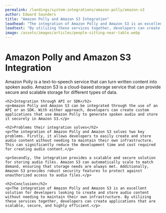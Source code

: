 ```yaml
---
permalink: /landings/system-integrations/amazon-polly/amazon-s3
author: Edward Saunders
title: "Amazon Polly and Amazon S3 Integration"
leadhead: "The integration of Amazon Polly and Amazon S3 is an excellent solution for developers looking to create and store audio content without needing to maintain their own infrastructure"
leadtext: "By utilizing these services together, developers can create applications that are scalable, secure, and highly efficient."
image: /assets/images/articles/people-sitting-near-table.webp
---
```

<div class="arttext">	<h1>Amazon Polly and Amazon S3 Integration</h1>
	<p>Amazon Polly is a text-to-speech service that can turn written content into spoken audio. Amazon S3 is a cloud-based storage service that can provide secure and scalable storage for different types of data.</p>

	<h2>Integration through API or SDK</h2>
	<p>Amazon Polly and Amazon S3 can be integrated through the use of an API or an SDK. With either approach, developers can create custom applications that use Amazon Polly to generate spoken audio and store it securely in Amazon S3.</p>

	<h2>Problems their integration solves</h2>
	<p>The integration of Amazon Polly and Amazon S3 solves two key problems. Firstly, it allows developers to easily create and store audio content without needing to maintain their own infrastructure. This can significantly reduce the development time and cost required for creating audio content.</p>

	<p>Secondly, the integration provides a scalable and secure solution for storing audio files. Amazon S3 can automatically scale to match demand, ensuring that storage needs are always met. Additionally, Amazon S3 provides robust security features to protect against unauthorized access to audio files.</p>

	<h2>Conclusion</h2>
	<p>The integration of Amazon Polly and Amazon S3 is an excellent solution for developers looking to create and store audio content without needing to maintain their own infrastructure. By utilizing these services together, developers can create applications that are scalable, secure, and highly efficient.</p>
</div>